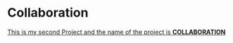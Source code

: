 # Collaboration

[This is my second Project and the name of the project is **COLLABORATION**](https://www.google.com)
